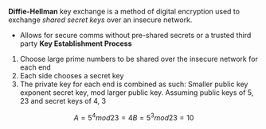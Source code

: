 **Diffie-Hellman** key exchange is a method of digital encryption used to exchange *shared secret keys*  over an insecure network.
- Allows for secure comms without pre-shared secrets or a trusted third party
**Key Establishment Process**
1. Choose  large prime numbers to be shared over the insecure network for each end
2. Each side chooses a secret key
3. The private key for each end is combined as such: Smaller public key exponent secret key, mod larger public key. Assuming public keys of 5, 23 and secret keys of 4, 3

$$
A = 5^4 mod 23 = 4 {}
B = 5^3 mod23 = 10
$$